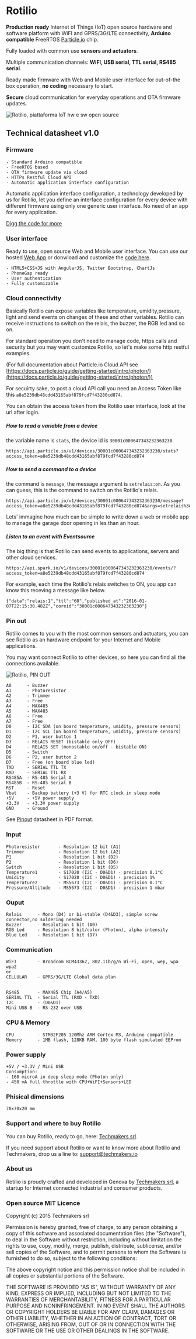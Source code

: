 # Rotilio

**Production ready** Internet of Things (IoT) open source hardware and software platform with WiFI and GPRS/3G/LTE connectivity, **Arduino compatible** FreeRTOS [Particle.io](http://particle.io) chip.

Fully loaded with common use **sensors and actuators**.

Multiple communication channels: **WiFI, USB serial, TTL serial, RS485 serial**.

Ready made firmware with Web and Mobile user interface for out-of-the box operation, **no coding** necessary to start.

**Secure** cloud communication for everyday operations and OTA firmware updates.

![Rotilio, piattaforma IoT hw e sw open source](./images/tm_rotilio.jpg "Rotilio")

## Technical datasheet v1.0

### Firmware

```
- Standard Arduino compatible
- FreeRTOS based
- OTA firmware update via cloud
- HTTPs Restful Cloud API
- Automatic application interface configuration
```
Automatic application interface configuration, a technology developed by us for Rotilio, let you define an interface configuration for every device with different firmware using only one generic user interface.
No need of an app for every application.

[Digg the code for more](https://github.com/techmakers/rotilio.cc/blob/master/firmware/RotilioSeed.ino)


### User interface
Ready to use, open source Web and Mobile user interface.
You can use our hosted [Web App](https://rotilio.cc) or donwload and customize the [code here](https://github.com/techmakers/rotilio.cc/tree/master/browser).

```
- HTML5+CSS+JS with AngularJS, Twitter Bootstrap, ChartJs
- PhoneGap ready
- User authentication
- Fully customizable
```

### Cloud connectivity
Basically Rotilio can expose variables like temperature, umidity,pressure, light and send events on changes of these and other variables.
Rotilio can receive instructions to switch on the relais, the buzzer, the RGB led and so on.

For standard operation you don't need to manage code, https calls and security but you may want customize Rotilio, so let's make some http restful examples.

(For full documentation about Particle.io Cloud API see [https://docs.particle.io/guide/getting-started/intro/photon/](https://docs.particle.io/guide/getting-started/intro/photon/))

For secuirty sake, to post a cloud API call you need an Access Token like this ```a8e5239db48cdd43165abf879fcd7f43280cd874```. 

You can obtain the access token from the Rotilio user interface, look at the url after login.

##### How to read a variable from a device
the variable name is ```stats```, the device id is ```30001c000647343232363230```.

```
https://api.particle.io/v1/devices/30001c000647343232363230/stats?access_token=a8e5239db48cdd43165abf879fcd7f43280cd874
```

##### How to send a command to a device
the command is ```message```, the message argument is ```setrelais:on```. As you can guess, this is the command to switch on the Rotilio's relais.

```
https://api.particle.io/v1/devices/30001c000647343232363230/message?access_token=a8e5239db48cdd43165abf879fcd7f43280cd874&args=setrelais%3Aon
```

Lets' immagine how much can be simple to write down a web or mobile app to manage the garage door opening in les than an hour.

##### Listen to an event with Eventsource
The big thing is that Rotilio can send events to applications, servers and other cloud services.

```
https://api.spark.io/v1/devices/30001c000647343232363230/events/?access_token=a8e5239db48cdd43165abf879fcd7f43280cd874
```
For example, each time the Rotilio's relais switches to ON, you app can know this receving a message like below.

```
{"data":"relais:1","ttl":"60","published_at":"2016-01-07T22:15:30.482Z","coreid":"30001c000647343232363230"}
```



### Pin out

Rotilio comes to you with the most common sensors and actuators, you can see Rotilio as an hardware endpoint for your Internet and Mobile applications.

You may want connect Rotilio to other devices, so here you can find all the connections available.

![Rotilio, PIN OUT](./images/ROTILIO_PINOUT.png "Rotilio pin out")


```
A0 		- Buzzer
A1 		- Photoresistor
A2 		- Trimmer
A3 		- Free
A4 		- MAX485
A5 		- MAX485
A6 		- Free
A7 		- Free
D0 		- I2C SDA (on board temperature, umidity, pressure sensors)
D1 		- I2C SCL (on board temperature, umidity, pressure sensors)
D2 		- P1, user button 1
D3 		- RELAIS RESET (bistable only OFF)
D4 		- RELAIS SET (monostable on/off - bistable ON)
D5 		- Switch
D6 		- P2, user button 2
D7 		- Free (on board blue led)
TXD		- SERIAL TTL TX
RXD		- SERIAL TTL RX
RS485A	- RS-485 Serial A
RS485B  - RS-485 Serial B
RST		- Reset
Vbat	- Backup battery (+3 V) for RTC clock in sleep mode
+5V		- +5V power supply
+3.3V	- +3.3V power supply
GND		- Ground
```
See [Pinout](https://github.com/techmakers/rotilio.cc/raw/master/hardware/ROTILIO_PINOUT.pdf) datasheet in PDF format.

### Input

```
Photoresistor 		- Resolution 12 bit (A1)
Trimmer 			- Resolution 12 bit (A2)
P1 					- Resolution 1 bit (D2)
P2 					- Resolution 1 bit (D6)
Switch 				- Resolution 1 bit (D5)
Temperature1		- Si7020 (I2C - D0&D1) - precision 0.1°C
Umidity 			- Si7020 (I2C - D0&D1) - precision 1%
Temperature2		- MS5673 (I2C - D0&D1) - precision 0.1°C
Pressure/Altitude	- MS5673 (I2C - D0&D1) - precision 1 mbar
```

### Ouput

```
Relais 		- Mono (D4) or bi-stable (D4&D3), simple screw connector,no soldering needed 
Buzzer 		- Resolution 1 bit (A0)
RGB Led 	- Resolution 8 bit/color (Photon), alpha intensity
Blue Led	- Resolution 1 bit (D7)
```

### Communication

```
WiFI		- Broadcom BCM43362, 802.11b/g/n Wi-Fi, open, wep, wpa wpa2
or
CELLULAR 	- GPRS/3G/LTE Global data plan


RS485 		- MAX485 Chip (A4/A5)
SERIAL TTL 	- Serial TTL (RXD - TXD)
I2C			- (D0&D1)
Mini USB B	- RS-232 over USB
```

### CPU & Memory

```
CPU			- STM32F205 120Mhz ARM Cortex M3, Arduino compatible
Memory		- 1MB flash, 128KB RAM, 100 byte flash simulated EEProm
```

### Power supply

```
+5V / +3.3V / Mini USB
Consumption: 
- 160 microA in deep sleep mode (Photon only)
- 450 mA full throttle with CPU+WiFI+Sensors+LED 
```

### Phisical dimensions

```
70x70x20 mm
```

### Support and where to buy Rotilio

You can buy Rotilio, ready to go, here: [Techmakers srl](http://techmakers.io/buy_rotilio.html).

If you need support about Rotilio or want to know more about Rotilio and Techmakers, drop us a line to: [support@techmakers.io](support@techmakers.io)

### About us

Rotilio is proudly crafted and developed in Genova by [Techmakers srl](http://techmakers.io), a startup for Internet connected industrial and consumer products.


### Open source MIT Licence

Copyright (c) 2015 Techmakers srl

Permission is hereby granted, free of charge, to any person obtaining a copy of this software and associated documentation files (the "Software"), to deal in the Software without restriction, including without limitation the rights to use, copy, modify, merge, publish, distribute, sublicense, and/or sell copies of the Software, and to permit persons to whom the Software is furnished to do so, subject to the following conditions:

The above copyright notice and this permission notice shall be included in all copies or substantial portions of the Software.

THE SOFTWARE IS PROVIDED "AS IS", WITHOUT WARRANTY OF ANY KIND, EXPRESS OR IMPLIED, INCLUDING BUT NOT LIMITED TO THE WARRANTIES OF MERCHANTABILITY, FITNESS FOR A PARTICULAR PURPOSE AND NONINFRINGEMENT. IN NO EVENT SHALL THE AUTHORS OR COPYRIGHT HOLDERS BE LIABLE FOR ANY CLAIM, DAMAGES OR OTHER LIABILITY, WHETHER IN AN ACTION OF CONTRACT, TORT OR OTHERWISE, ARISING FROM, OUT OF OR IN CONNECTION WITH THE SOFTWARE OR THE USE OR OTHER DEALINGS IN THE SOFTWARE.
